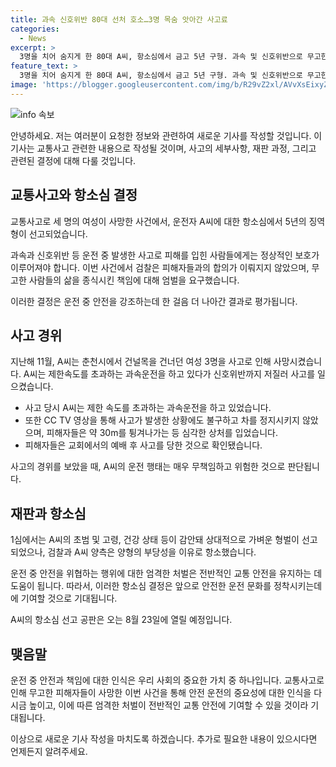 ```yaml
---
title: 과속 신호위반 80대 선처 호소…3명 목숨 앗아간 사고료
categories:
  - News
excerpt: >
  3명을 치어 숨지게 한 80대 A씨, 항소심에서 금고 5년 구형. 과속 및 신호위반으로 무고한 피해자 3명 사망, 유족과 합의 미흡. 변호인은 재범 우려 없다 주장하며 합의 참작 요청. A씨는 사과하며 피해자 유족들과의 합의 노력. 심각한 교통사고 순간 CC TV 영상 확인, A씨는 골프 약속으로 차량 운행, 음주운전은 아님. 1심은 고령 및 건강 고려 금고 1년 6개월, 양형부당을 이유로 항소. A씨의 항소심 선고는 8월 23일 예정.
feature_text: >
  3명을 치어 숨지게 한 80대 A씨, 항소심에서 금고 5년 구형. 과속 및 신호위반으로 무고한 피해자 3명 사망, 유족과 합의 미흡. 변호인은 재범 우려 없다 주장하며 합의 참작 요청. A씨는 사과하며 피해자 유족들과의 합의 노력. 심각한 교통사고 순간 CC TV 영상 확인, A씨는 골프 약속으로 차량 운행, 음주운전은 아님. 1심은 고령 및 건강 고려 금고 1년 6개월, 양형부당을 이유로 항소. A씨의 항소심 선고는 8월 23일 예정.
image: 'https://blogger.googleusercontent.com/img/b/R29vZ2xl/AVvXsEixyZcFfHzMRdzZMjFBmAUKJYCLCGyLL1o632UiGVXcaFdKo_bkvkuCioo0uUKlGfBVcT3P84aROyZIXSBEx3Aw5nCQ3pTgDom1WDC4m8eifvWiAmWEEVb4x6G_l8C0QH225ldMjyaFvpxGEBGNO37VmDTDMHGhJPq73UglMfDca1-0aw/s1600/blogspot.png'
---
```


<p><img src="https://blogger.googleusercontent.com/img/b/R29vZ2xl/AVvXsEixyZcFfHzMRdzZMjFBmAUKJYCLCGyLL1o632UiGVXcaFdKo_bkvkuCioo0uUKlGfBVcT3P84aROyZIXSBEx3Aw5nCQ3pTgDom1WDC4m8eifvWiAmWEEVb4x6G_l8C0QH225ldMjyaFvpxGEBGNO37VmDTDMHGhJPq73UglMfDca1-0aw/s1600/blogspot.png" alt="info 속보" /></p>

<p>안녕하세요. 저는 여러분이 요청한 정보와 관련하여 새로운 기사를 작성할 것입니다. 이 기사는 교통사고 관련한 내용으로 작성될 것이며, 사고의 세부사항, 재판 과정, 그리고 관련된 결정에 대해 다룰 것입니다.</p>

<h2 data-ke-size="size26">교통사고와 항소심 결정</h2>

<p>교통사고로 세 명의 여성이 사망한 사건에서, 운전자 A씨에 대한 항소심에서 5년의 징역형이 선고되었습니다.</p>

<p data-ke-size="size16">과속과 신호위반 등 운전 중 발생한 사고로 피해를 입힌 사람들에게는 정상적인 보호가 이루어져야 합니다. 이번 사건에서 검찰은 피해자들과의 합의가 이뤄지지 않았으며, 무고한 사람들의 삶을 종식시킨 책임에 대해 엄벌을 요구했습니다.</p>

<p>이러한 결정은 운전 중 안전을 강조하는데 한 걸음 더 나아간 결과로 평가됩니다.</p>

<h2 data-ke-size="size26">사고 경위</h2>

<p>지난해 11월, A씨는 춘천시에서 건널목을 건너던 여성 3명을 사고로 인해 사망시켰습니다. A씨는 제한속도를 초과하는 과속운전을 하고 있다가 신호위반까지 저질러 사고를 일으켰습니다.</p>

<ul>
  <li>사고 당시 A씨는 제한 속도를 초과하는 과속운전을 하고 있었습니다.</li>
  <li>또한 CC TV 영상을 통해 사고가 발생한 상황에도 불구하고 차를 정지시키지 않았으며, 피해자들은 약 30m를 튕겨나가는 등 심각한 상처를 입었습니다.</li>
  <li>피해자들은 교회에서의 예배 후 사고를 당한 것으로 확인됐습니다.</li>
</ul>

<p>사고의 경위를 보았을 때, A씨의 운전 행태는 매우 무책임하고 위험한 것으로 판단됩니다.</p>

<h2 data-ke-size="size26">재판과 항소심</h2>

<p>1심에서는 A씨의 초범 및 고령, 건강 상태 등이 감안돼 상대적으로 가벼운 형벌이 선고되었으나, 검찰과 A씨 양측은 양형의 부당성을 이유로 항소했습니다.</p>

<p data-ke-size="size16">운전 중 안전을 위협하는 행위에 대한 엄격한 처벌은 전반적인 교통 안전을 유지하는 데 도움이 됩니다. 따라서, 이러한 항소심 결정은 앞으로 안전한 운전 문화를 정착시키는데에 기여할 것으로 기대됩니다.</p>

<p>A씨의 항소심 선고 공판은 오는 8월 23일에 열릴 예정입니다.</p>

<h2 data-ke-size="size26">맺음말</h2>

<p>운전 중 안전과 책임에 대한 인식은 우리 사회의 중요한 가치 중 하나입니다. 교통사고로 인해 무고한 피해자들이 사망한 이번 사건을 통해 안전 운전의 중요성에 대한 인식을 다시금 높이고, 이에 따른 엄격한 처벌이 전반적인 교통 안전에 기여할 수 있을 것이라 기대됩니다.</p>

<p>이상으로 새로운 기사 작성을 마치도록 하겠습니다. 추가로 필요한 내용이 있으시다면 언제든지 알려주세요.</p>


